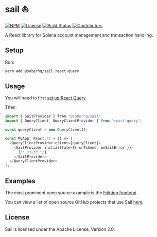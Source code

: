 # sail ⛵️

[![NPM](https://img.shields.io/npm/v/@saberhq/sail)](https://www.npmjs.com/package/@saberhq/sail)
[![License](https://img.shields.io/npm/l/@saberhq/sail)](https://github.com/saber-hq/sail/blob/master/LICENSE)
[![Build Status](https://img.shields.io/github/workflow/status/saber-hq/sail/CI/master)](https://github.com/saber-hq/sail/actions/workflows/main.yml?query=branch%3Amaster)
[![Contributors](https://img.shields.io/github/contributors/saber-hq/sail)](https://github.com/saber-hq/sail/graphs/contributors)

A React library for Solana account management and transaction handling.

## Setup

Run:

```bash
yarn add @saberhq/sail react-query
```

## Usage

You will need to first [set up React Query](https://react-query.tanstack.com/installation).

Then:

```typescript
import { SailProvider } from "@saberhq/sail";
import { QueryClient, QueryClientProvider } from "react-query";

const queryClient = new QueryClient();

const MyApp: React.FC = () => (
  <QueryClientProvider client={queryClient}>
    <SailProvider initialState={{ onTxSend, onSailError }}>
      {/* stuff */}
    </SailProvider>
  </QueryClientProvider>
);
```

## Examples

The most prominent open source example is the [Friktion frontend](https://github.com/Friktion-Labs/frontend).

You can view a list of open source GitHub projects that use Sail [here](https://github.com/saber-hq/sail/network/dependents).

## License

Sail is licensed under the Apache License, Version 2.0.
